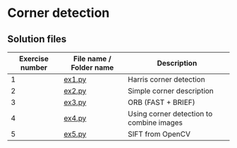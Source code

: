 # Corner detection

## Solution files

| Exercise number | File name / Folder name | Description                              |
|-----------------|-------------------------|------------------------------------------|
| 1               | [ex1.py](ex1.py)        | Harris corner detection                  |
| 2               | [ex2.py](ex2.py)        | Simple corner description                |
| 3               | [ex3.py](ex3.py)        | ORB (FAST + BRIEF)                       |
| 4               | [ex4.py](ex4.py)        | Using corner detection to combine images |
| 5               | [ex5.py](ex5.py)        | SIFT from OpenCV                         |

